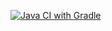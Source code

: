 [![Java CI with Gradle](https://github.com/EvgeniyaNesmeyanova/Patterns_test/actions/workflows/gradle.yml/badge.svg)](https://github.com/EvgeniyaNesmeyanova/Patterns_test/actions/workflows/gradle.yml)